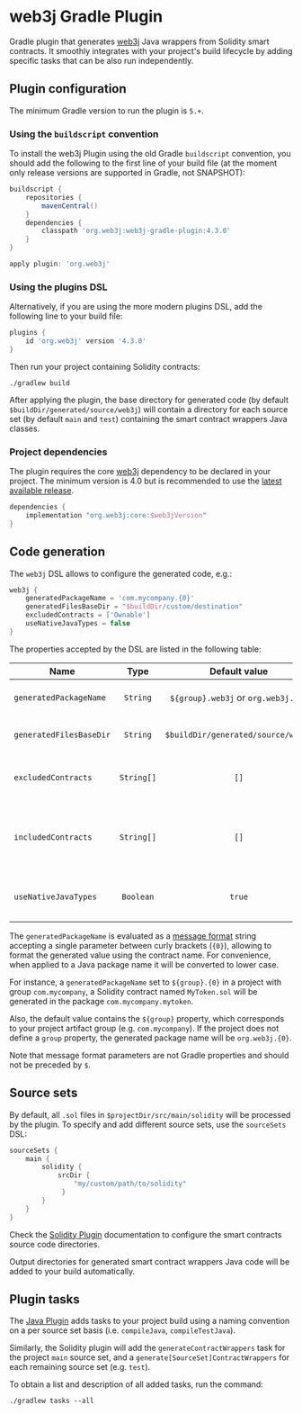 web3j Gradle Plugin
===================

Gradle plugin that generates [web3j][web3j] Java wrappers from Solidity smart contracts.
It smoothly integrates with your project's build lifecycle by adding specific tasks that can be also
run independently.

## Plugin configuration

The minimum Gradle version to run the plugin is `5.+`.

### Using the `buildscript` convention

To install the web3j Plugin using the old Gradle `buildscript` convention, you should add 
the following to the first line of your build file (at the moment only release versions 
are supported in Gradle, not SNAPSHOT):

```groovy
buildscript {
    repositories {
        mavenCentral()
    }
    dependencies {
        classpath 'org.web3j:web3j-gradle-plugin:4.3.0'
    }
}

apply plugin: 'org.web3j'
```

### Using the plugins DSL

Alternatively, if you are using the more modern plugins DSL, add the following line to your 
build file:

```groovy
plugins {
    id 'org.web3j' version '4.3.0'
}
```

Then run your project containing Solidity contracts:

```
./gradlew build
```

After applying the plugin, the base directory for generated code (by default 
`$buildDir/generated/source/web3j`) will contain a directory for each source set 
(by default `main` and `test`) containing the smart contract wrappers Java classes.

### Project dependencies

The plugin requires the core [web3j][web3j] dependency to be declared in your project.
The minimum version is 4.0 but is recommended to use the 
[latest available release](https://github.com/web3j/web3j/releases).

```groovy
dependencies {
    implementation "org.web3j:core:$web3jVersion"
}
```

## Code generation

The `web3j` DSL allows to configure the generated code, e.g.:

```groovy
web3j {
    generatedPackageName = 'com.mycompany.{0}'
    generatedFilesBaseDir = "$buildDir/custom/destination"
    excludedContracts = ['Ownable']
    useNativeJavaTypes = false
}
```

The properties accepted by the DSL are listed in the following table: 

|  Name                   | Type       | Default value                       | Description |
|-------------------------|:----------:|:-----------------------------------:|-------------|
| `generatedPackageName`  | `String`   | `${group}.web3j` or `org.web3j.{0}` | Generated contract wrappers package. |
| `generatedFilesBaseDir` | `String`   | `$buildDir/generated/source/web3j`  | Generated Java code output directory. |
| `excludedContracts`     | `String[]` | `[]`                                | Excluded contract names from wrapper generation. |
| `includedContracts`     | `String[]` | `[]`                                | Included contract names from wrapper generation. Has preference over `excludedContracts`. |
| `useNativeJavaTypes`    | `Boolean`  | `true`                              | Generate smart contract wrappers using native Java types. |

The `generatedPackageName` is evaluated as a [message format](https://docs.oracle.com/javase/6/docs/api/index.html?java/text/MessageFormat.html) 
string accepting a single parameter between curly brackets (`{0}`),
allowing to format the generated value using the contract name. For convenience,
when applied to a Java package name it will be converted to lower case. 

For instance, a `generatedPackageName` set to `${group}.{0}` in a project with group 
`com.mycompany`, a Solidity contract named `MyToken.sol` will be generated in the package
`com.mycompany.mytoken`.

Also, the default value contains the `${group}` property, which corresponds to your project artifact 
group (e.g. `com.mycompany`). If the project does not define a `group` property, the generated package
name will be `org.web3j.{0}`.

Note that message format parameters are not Gradle properties and should not be preceded by `$`.

## Source sets

By default, all `.sol` files in `$projectDir/src/main/solidity` will be processed by the plugin.
To specify and add different source sets, use the `sourceSets` DSL:

```groovy
sourceSets {
    main {
        solidity {
            srcDir { 
                "my/custom/path/to/solidity" 
             }
        }
    }
}
```

Check the [Solidity Plugin](https://github.com/web3j/solidity-gradle-plugin)
documentation to configure the smart contracts source code directories.

Output directories for generated smart contract wrappers Java code 
will be added to your build automatically.

## Plugin tasks

The [Java Plugin](https://docs.gradle.org/current/userguide/java_plugin.html)
adds tasks to your project build using a naming convention on a per source set basis
(i.e. `compileJava`, `compileTestJava`).

Similarly, the Solidity plugin will add the `generateContractWrappers` task for the project `main`
source set, and a `generate[SourceSet]ContractWrappers` for each remaining source set (e.g. `test`). 

To obtain a list and description of all added tasks, run the command:

```
./gradlew tasks --all
```

[web3j]: https://web3j.io/